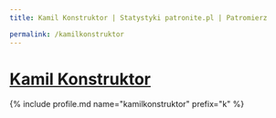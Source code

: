 ```yaml
---
title: Kamil Konstruktor | Statystyki patronite.pl | Patromierz

permalink: /kamilkonstruktor
---
```


# [Kamil Konstruktor](https://patronite.pl/kamilkonstruktor)

{% include profile.md name="kamilkonstruktor" prefix="k" %}
